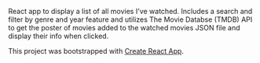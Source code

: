 React app to display a list of all movies I've watched. Includes a search and filter by genre and year feature and utilizes The Movie Databse (TMDB) API to get the poster of movies added to the watched movies JSON file and display their info when clicked. 

This project was bootstrapped with [Create React App](https://github.com/facebook/create-react-app).
